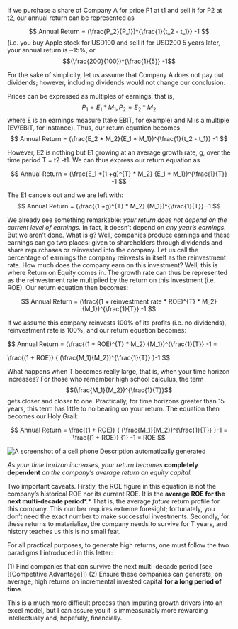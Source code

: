 
If we purchase a share of Company A for price P1 at t1 and sell it for P2 at t2, our annual return can be represented as 

$$
Annual Return = (\frac{P_2}{P_1})^{\frac{1}{t_2 - t_1}} -1 
$$
(i.e. you buy Apple stock for USD100 and sell it for USD200 5 years later, your annual return is ~15%, or $$(\frac{200}{100})^{\frac{1}{5}} -1$$


For the sake of simplicity, let us assume that Company A does not pay out dividends; however, including dividends would not change our conclusion.

 Prices can be expressed as multiples of earnings, that is, 
$$ 
 P_1 = E_1 * M_1   , P_2 = E_2 * M_2
$$
where E is an earnings measure (take EBIT, for example) and M is a multiple (EV/EBIT, for instance). Thus, our return equation becomes 
$$
Annual Return = (\frac{E_2 * M_2}{E_1 * M_1})^{\frac{1}{t_2 - t_1}} -1 
$$




However, E2 is nothing but E1 growing at an average growth rate, g, over the time period T = t2 -t1. We can thus express our return equation as 

$$
Annual Return = (\frac{E_1 *(1 +g)^{T} * M_2} {E_1 * M_1})^{\frac{1}{T}} -1 
$$

 The E1  cancels out and we are left with:
$$
Annual Return = (\frac{(1 +g)^{T} * M_2} {M_1})^{\frac{1}{T}} -1 
$$


We already see something remarkable: *your return does not depend on the current level of earnings.* In fact, it doesn’t depend on *any year’s earnings.* But we aren’t done. What is g? Well, companies produce earnings and these earnings can go two places: given to shareholders through dividends and share repurchases or reinvested into the company. Let us call the percentage of earnings the company reinvests in itself as the reinvestment rate. How much does the company earn on this investment? Well, this is where Return on Equity comes in. The growth rate can thus be represented as the reinvestment rate multiplied by the return on this investment (i.e. ROE). Our return equation then becomes:

$$
Annual Return = (\frac{(1 + reinvestment rate * ROE)^{T} * M_2} {M_1})^{\frac{1}{T}} -1 
$$

If we assume this company reinvests 100% of its profits (i.e. no dividends), reinvestment rate is 100%, and our return equation becomes:

$$
Annual Return = (\frac{(1 + ROE)^{T} * M_2} {M_1})^{\frac{1}{T}} -1 =

\frac{(1 + ROE)} {  (\frac{M_1}{M_2})^{\frac{1}{T}} }-1
$$



What happens when T becomes really large, that is, when your time horizon increases? For those who remember high school calculus, the term $$(\frac{M_1}{M_2})^{\frac{1}{T}}$$ gets closer and closer to one. Practically, for time horizons greater than 15 years, this term has little to no bearing on your return. The equation then becomes our Holy Grail:

$$
Annual Return = \frac{(1 + ROE)} {  (\frac{M_1}{M_2})^{\frac{1}{T}} }-1 = \frac{(1 + ROE)} {1} -1 = ROE
$$



![A screenshot of a cell phone  Description automatically generated](https://lh5.googleusercontent.com/BISNFPIwf8Ub5mTSYB_Dh25mnCahVxamyRJ95CX7f7ANKihwS01nvEDlPYhspKeKKF7wQ4sVybmqzUOFbJMH27EwPWPmVht3d-7s9Gqg79B4riCSePbT4tAeih3wJRLb-Lj9_4w)



*As your time horizon increases, your return becomes* **completely dependent** *on the company’s average return on equity capital.*

Two important caveats. Firstly, the ROE figure in this equation is not the company’s historical ROE nor its current ROE. It is the **average ROE for the next multi-decade period***.* That is, the average *future* return profile for this company. This number requires extreme foresight; fortunately, you don’t need the exact number to make successful investments. Secondly, for these returns to materialize, the company needs to survive for T years, and history teaches us this is no small feat.

For all practical purposes, to generate high returns, one must follow the two paradigms I introduced in this letter: 

(1) Find companies that can survive the next multi-decade period (see [[Competitive Advantage]])
(2) Ensure these companies can generate, on average, high returns on incremental invested capital **for a long period of time**. 

This is a much more difficult process than imputing growth drivers into an excel model, but I can assure you it is immeasurably more rewarding intellectually and, hopefully, financially.

